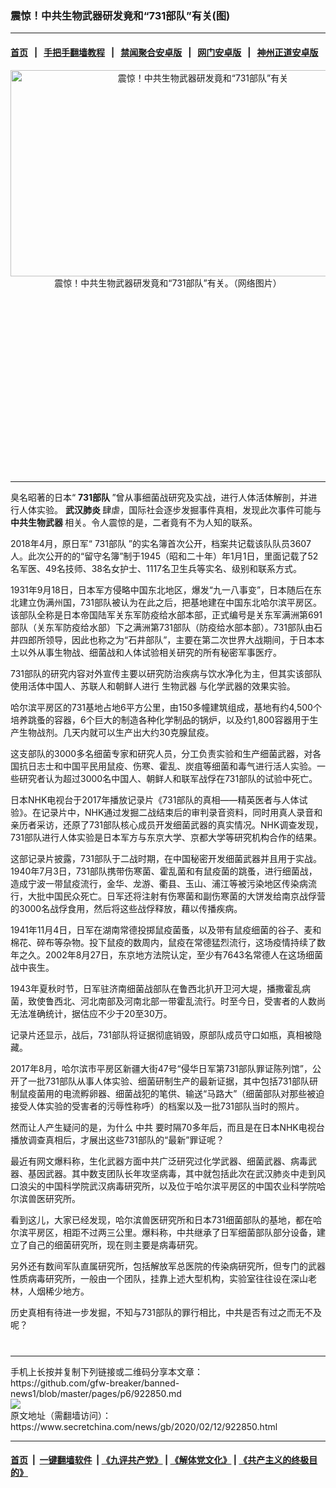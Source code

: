 ### 震惊！中共生物武器研发竟和“731部队”有关(图)
------------------------

#### [首页](https://github.com/gfw-breaker/banned-news1/blob/master/README.md) &nbsp;&nbsp;|&nbsp;&nbsp; [手把手翻墙教程](https://github.com/gfw-breaker/guides/wiki) &nbsp;&nbsp;|&nbsp;&nbsp; [禁闻聚合安卓版](https://github.com/gfw-breaker/bn-android) &nbsp;&nbsp;|&nbsp;&nbsp; [网门安卓版](https://github.com/oGate2/oGate) &nbsp;&nbsp;|&nbsp;&nbsp; [神州正道安卓版](https://github.com/SzzdOgate/update) 



<div class="article_right" style="fone-color:#000">
 <p style="text-align:center">
  <img alt="震惊！中共生物武器研发竟和“731部队”有关" src="https://img3.secretchina.com/pic/2020/2-12/p2625951a865737060-ss.jpg" style="height:330px; width:600px"/>
  <br>
   震惊！中共生物武器研发竟和“731部队”有关。（网络图片）
   <span id="hideid" name="hideid" style="color:red;display:none;">
    <span href="https://www.secretchina.com">
    </span>
   </span>
  </br>
 </p>
 <div id="txt-mid1-t21-2017">
  <ins class="adsbygoogle" data-ad-client="ca-pub-1276641434651360" data-ad-slot="2451032099" style="display:inline-block;width:336px;height:280px">
  </ins>
  

---


  </div>
 </div>
 <p>
  臭名昭著的日本“
  <strong>
   731部队
  </strong>
  ”曾从事细菌战研究及实战，进行人体活体解剖，并进行人体实验。
  <strong>
   <span href="https://www.secretchina.com/news/gb/tag/武汉肺炎" target="_blank">
    武汉肺炎
   </span>
  </strong>
  肆虐，国际社会逐步发掘事件真相，发现此次事件可能与
  <strong>
   中共生物武器
  </strong>
  相关。令人震惊的是，二者竟有不为人知的联系。
  <span id="hideid" name="hideid" style="color:red;display:none;">
   <span href="https://www.secretchina.com">
   </span>
  </span>
 </p>
 <p>
  2018年4月，原日军“
  <span href="https://www.secretchina.com/news/gb/tag/731部队" target="_blank">
   731部队
  </span>
  ”的实名簿首次公开，档案共记载该队队员3607人。此次公开的的“留守名簿”制于1945（昭和二十年）年1月1日，里面记载了52名军医、49名技师、38名女护士、1117名卫生兵等实名、级别和联系方式。
 </p>
 <p>
  1931年9月18日，日本军方侵略中国东北地区，爆发“九一八事变”，日本随后在东北建立伪满州国，731部队被认为在此之后，把基地建在中国东北哈尔滨平房区。该部队全称是日本帝国陆军关东军防疫给水部本部，正式编号是关东军满洲第691部队（关东军防疫给水部）下之满洲第731部队（防疫给水部本部）。731部队由石井四郎所领导，因此也称之为“石井部队”，主要在第二次世界大战期间，于日本本土以外从事生物战、细菌战和人体试验相关研究的所有秘密军事医疗。
 </p>
 <p>
  731部队的研究内容对外宣传主要以研究防治疾病与饮水净化为主，但其实该部队使用活体中国人、苏联人和朝鲜人进行
  <span href="https://www.secretchina.com/news/gb/tag/生物武器" target="_blank">
   生物武器
  </span>
  与化学武器的效果实验。
 </p>
 <p>
  哈尔滨平房区的731基地占地6平方公里，由150多幢建筑组成，基地有约4,500个培养跳蚤的容器，6个巨大的制造各种化学制品的锅炉，以及约1,800容器用于生产生物战剂。几天内就可以生产出大约30克腺鼠疫。
 </p>
 <p>
  这支部队的3000多名细菌专家和研究人员，分工负责实验和生产细菌武器，对各国抗日志士和中国平民用鼠疫、伤寒、霍乱、炭疽等细菌和毒气进行活人实验。一些研究者认为超过3000名中国人、朝鲜人和联军战俘在731部队的试验中死亡。
 </p>
 <p>
  日本NHK电视台于2017年播放记录片《731部队的真相——精英医者与人体试验》。在记录片中，NHK通过发掘二战结束后的审判录音资料，同时用真人录音和亲历者采访，还原了731部队核心成员开发细菌武器的真实情况。NHK调查发现，731部队进行人体实验是日本军方与东京大学、京都大学等研究机构合作的结果。
 </p>
 <p>
  这部记录片披露，731部队于二战时期，在中国秘密开发细菌武器并且用于实战。1940年7月3日，731部队携带伤寒菌、霍乱菌和有鼠疫菌的跳蚤，进行细菌战，造成宁波一带鼠疫流行，金华、龙游、衢县、玉山、浦江等被污染地区传染病流行，大批中国民众死亡。日军还将注射有伤寒菌和副伤寒菌的大饼发给南京战俘营的3000名战俘食用，然后将这些战俘释放，藉以传播疾病。
 </p>
 <p>
  1941年11月4日，日军在湖南常德投掷鼠疫菌蚤，以及带有鼠疫细菌的谷子、麦和棉花、碎布等杂物。投下鼠疫的数周内，鼠疫在常德猛烈流行，这场疫情持续了数年之久。2002年8月27日，东京地方法院认定，至少有7643名常德人在这场细菌战中丧生。
 </p>
 <p>
  1943年夏秋时节，日军驻济南细菌战部队在鲁西北扒开卫河大堤，播撒霍乱病菌，致使鲁西北、河北南部及河南北部一带霍乱流行。时至今日，受害者的人数尚无法准确统计，据估应不少于20至30万。
 </p>
 <p>
  记录片还显示，战后，731部队将证据彻底销毁，原部队成员守口如瓶，真相被隐藏。
 </p>
 <p>
  2017年8月，哈尔滨市平房区新疆大街47号“侵华日军第731部队罪证陈列馆”，公开了一批731部队从事人体实验、细菌研制生产的最新证据，其中包括731部队研制鼠疫菌用的电流孵卵器、细菌战犯的笔供、输送“马路大”（细菌部队对那些被迫接受人体实验的受害者的污辱性称呼）的档案以及一批731部队当时的照片。
 </p>
 <p>
  然而让人产生疑问的是，为什么
  <span href="https://www.secretchina.com/news/gb/tag/中共" target="_blank">
   中共
  </span>
  要时隔70多年后，而且是在日本NHK电视台播放调查真相后，才展出这些731部队的“最新”罪证呢？
 </p>
 <p>
  最近有网文爆料称，生化武器方面中共广泛研究过化学武器、细菌武器、病毒武器、基因武器。其中数支团队长年攻坚病毒，其中就包括此次在武汉肺炎中走到风口浪尖的中国科学院武汉病毒研究所，以及位于哈尔滨平房区的中国农业科学院哈尔滨兽医研究所。
 </p>
 <p>
  看到这儿，大家已经发现，哈尔滨兽医研究所和日本731细菌部队的基地，都在哈尔滨平房区，相距不过两三公里。爆料称，中共继承了日军细菌部队部分设备，建立了自己的细菌研究所，现在则主要是病毒研究。
 </p>
 <p>
  另外还有数间军队直属研究所，包括解放军总医院的传染病研究所，但专门的武器性质病毒研究所，一般由一个团队，挂靠上述大型机构，实验室往往设在深山老林，人烟稀少地方。
 </p>
 <p>
  历史真相有待进一步发掘，不知与731部队的罪行相比，中共是否有过之而无不及呢？
  <center>
   <div>
    <div id="txt-mid2-t22-2017" style="display: block;  max-height: 351px;  overflow: hidden;">
     <div id="SC-21xxx">
     </div>
     <ins class="adsbygoogle" data-ad-client="ca-pub-1276641434651360" data-ad-format="auto" data-ad-slot="4301710469" data-full-width-responsive="true" style="display:block">
     </ins>
    </div>
   </div>
  </center>
  <div style="padding-top:12px;">
  </div>
 </p>
</div>

<hr/>
手机上长按并复制下列链接或二维码分享本文章：<br/>
https://github.com/gfw-breaker/banned-news1/blob/master/pages/p6/922850.md <br/>
<a href='https://github.com/gfw-breaker/banned-news1/blob/master/pages/p6/922850.md'><img src='https://github.com/gfw-breaker/banned-news1/blob/master/pages/p6/922850.md.png'/></a> <br/>
原文地址（需翻墙访问）：https://www.secretchina.com/news/gb/2020/02/12/922850.html


------------------------
#### [首页](https://github.com/gfw-breaker/banned-news1/blob/master/README.md) &nbsp;|&nbsp; [一键翻墙软件](https://github.com/gfw-breaker/nogfw/blob/master/README.md) &nbsp;| [《九评共产党》](https://github.com/gfw-breaker/9ping.md/blob/master/README.md#九评之一评共产党是什么) | [《解体党文化》](https://github.com/gfw-breaker/jtdwh.md/blob/master/README.md) | [《共产主义的终极目的》](https://github.com/gfw-breaker/gczydzjmd.md/blob/master/README.md)


<img src='http://gfw-breaker.win/banned-news/pages/p6/922850.md' width='0px' height='0px'/>